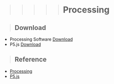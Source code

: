 >>>>> # Processing



> ## Download 
- Processing Software [Download](https://processing.org/download)
- P5.js [Download](https://p5js.org/download/)

> ## Reference
- [Processing](https://processing.org/)
- [P5.js](https://p5js.org/)

